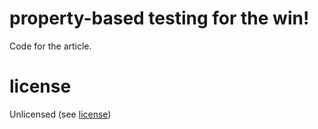 # property-based testing for the win!

Code for the article.

# license

Unlicensed (see [license](https://github.com/diasbruno/property-based-testing-article/blob/master/license))
